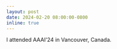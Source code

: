 ```yaml
---
layout: post
date: 2024-02-20 08:00:00-0800
inline: true
---
```


I attended AAAI'24 in Vancouver, Canada.
